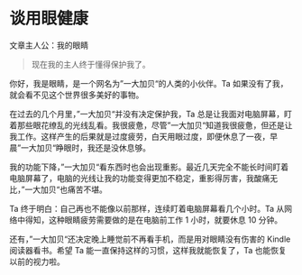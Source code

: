 # 谈用眼健康

文章主人公：我的眼睛

> 现在我的主人终于懂得保护我了。

你好，我是眼睛，是一个网名为”一大加贝“的人类的小伙伴。Ta 如果没有了我，就会看不见这个世界很多美好的事物。

在过去的几个月里，”一大加贝“并没有决定保护我，Ta 总是让我面对电脑屏幕，盯着那些眼花缭乱的光线乱看。我很疲惫，尽管”一大加贝“知道我很疲惫，但还是让我工作。这样产生的后果就是过度疲劳，白天用眼过度，即便休息了一夜，早晨”一大加贝“睁眼时，我还是没休息够。

我的功能下降，”一大加贝“看东西时也会出现重影。最近几天完全不能长时间盯着电脑屏幕了，电脑的光线让我的功能变得更加不稳定，重影得厉害，我酸痛无比，”一大加贝“也痛苦不堪。

Ta 终于明白：自己再也不能像以前那样，连续盯着电脑屏幕看几个小时。Ta 从网络中得知，这种眼睛疲劳需要做的是在电脑前工作 1 小时，就要休息 10 分钟。

还有，”一大加贝“还决定晚上睡觉前不再看手机，而是用对眼睛没有伤害的 Kindle 阅读器看书。希望 Ta 能一直保持这样的习惯，这样我就能恢复了，Ta 也能恢复以前的视力啦。
